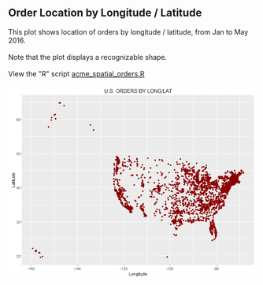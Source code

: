 ## Order Location by Longitude / Latitude
This plot shows location of orders by longitude / latitude, from Jan to May 2016.<br /><br />
Note that the plot displays a recognizable shape.<br /><br />
View the "R" script [acme_spatial_orders.R](/acme/spatial/acme_spatial_orders.R)
<br /><br />
<img src="https://github.com/recinosj/r/blob/master/acme/spatial/ordersUS.png"><br /><br />
